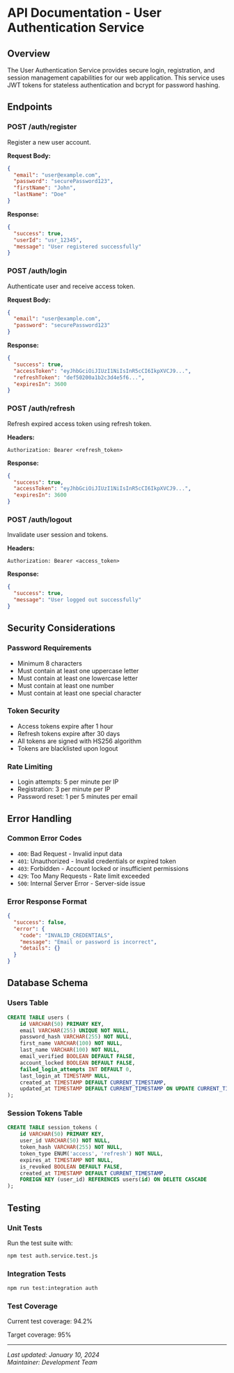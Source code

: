 # API Documentation - User Authentication Service

## Overview
The User Authentication Service provides secure login, registration, and session management capabilities for our web application. This service uses JWT tokens for stateless authentication and bcrypt for password hashing.

## Endpoints

### POST /auth/register
Register a new user account.

**Request Body:**
```json
{
  "email": "user@example.com",
  "password": "securePassword123",
  "firstName": "John",
  "lastName": "Doe"
}
```

**Response:**
```json
{
  "success": true,
  "userId": "usr_12345",
  "message": "User registered successfully"
}
```

### POST /auth/login
Authenticate user and receive access token.

**Request Body:**
```json
{
  "email": "user@example.com",
  "password": "securePassword123"
}
```

**Response:**
```json
{
  "success": true,
  "accessToken": "eyJhbGciOiJIUzI1NiIsInR5cCI6IkpXVCJ9...",
  "refreshToken": "def50200a1b2c3d4e5f6...",
  "expiresIn": 3600
}
```

### POST /auth/refresh
Refresh expired access token using refresh token.

**Headers:**
```
Authorization: Bearer <refresh_token>
```

**Response:**
```json
{
  "success": true,
  "accessToken": "eyJhbGciOiJIUzI1NiIsInR5cCI6IkpXVCJ9...",
  "expiresIn": 3600
}
```

### POST /auth/logout
Invalidate user session and tokens.

**Headers:**
```
Authorization: Bearer <access_token>
```

**Response:**
```json
{
  "success": true,
  "message": "User logged out successfully"
}
```

## Security Considerations

### Password Requirements
- Minimum 8 characters
- Must contain at least one uppercase letter
- Must contain at least one lowercase letter
- Must contain at least one number
- Must contain at least one special character

### Token Security
- Access tokens expire after 1 hour
- Refresh tokens expire after 30 days
- All tokens are signed with HS256 algorithm
- Tokens are blacklisted upon logout

### Rate Limiting
- Login attempts: 5 per minute per IP
- Registration: 3 per minute per IP
- Password reset: 1 per 5 minutes per email

## Error Handling

### Common Error Codes
- `400`: Bad Request - Invalid input data
- `401`: Unauthorized - Invalid credentials or expired token
- `403`: Forbidden - Account locked or insufficient permissions
- `429`: Too Many Requests - Rate limit exceeded
- `500`: Internal Server Error - Server-side issue

### Error Response Format
```json
{
  "success": false,
  "error": {
    "code": "INVALID_CREDENTIALS",
    "message": "Email or password is incorrect",
    "details": {}
  }
}
```

## Database Schema

### Users Table
```sql
CREATE TABLE users (
    id VARCHAR(50) PRIMARY KEY,
    email VARCHAR(255) UNIQUE NOT NULL,
    password_hash VARCHAR(255) NOT NULL,
    first_name VARCHAR(100) NOT NULL,
    last_name VARCHAR(100) NOT NULL,
    email_verified BOOLEAN DEFAULT FALSE,
    account_locked BOOLEAN DEFAULT FALSE,
    failed_login_attempts INT DEFAULT 0,
    last_login_at TIMESTAMP NULL,
    created_at TIMESTAMP DEFAULT CURRENT_TIMESTAMP,
    updated_at TIMESTAMP DEFAULT CURRENT_TIMESTAMP ON UPDATE CURRENT_TIMESTAMP
);
```

### Session Tokens Table
```sql
CREATE TABLE session_tokens (
    id VARCHAR(50) PRIMARY KEY,
    user_id VARCHAR(50) NOT NULL,
    token_hash VARCHAR(255) NOT NULL,
    token_type ENUM('access', 'refresh') NOT NULL,
    expires_at TIMESTAMP NOT NULL,
    is_revoked BOOLEAN DEFAULT FALSE,
    created_at TIMESTAMP DEFAULT CURRENT_TIMESTAMP,
    FOREIGN KEY (user_id) REFERENCES users(id) ON DELETE CASCADE
);
```

## Testing

### Unit Tests
Run the test suite with:
```bash
npm test auth.service.test.js
```

### Integration Tests
```bash
npm run test:integration auth
```

### Test Coverage
Current test coverage: 94.2%

Target coverage: 95%

---
*Last updated: January 10, 2024*  
*Maintainer: Development Team* 